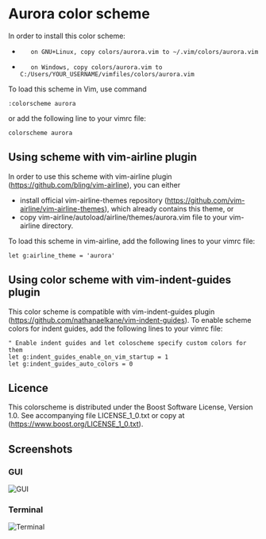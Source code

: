 # Aurora color scheme

In order to install this color scheme:
-        on GNU+Linux, copy colors/aurora.vim to ~/.vim/colors/aurora.vim
-        on Windows, copy colors/aurora.vim to C:/Users/YOUR_USERNAME/vimfiles/colors/aurora.vim

To load this scheme in Vim, use command

    :colorscheme aurora

or add the following line to your vimrc file:

    colorscheme aurora

## Using scheme with vim-airline plugin
In order to use this scheme with vim-airline plugin (https://github.com/bling/vim-airline), you can either
- install official vim-airline-themes repository (https://github.com/vim-airline/vim-airline-themes), which
  already contains this theme, or
- copy vim-airline/autoload/airline/themes/aurora.vim file to your vim-airline directory.

To load this scheme in vim-airline, add the following lines to your vimrc file:

    let g:airline_theme = 'aurora'

## Using color scheme with vim-indent-guides plugin
This color scheme is compatible with vim-indent-guides plugin (https://github.com/nathanaelkane/vim-indent-guides).
To enable scheme colors for indent guides, add the following lines to your vimrc file:

    " Enable indent guides and let coloscheme specify custom colors for them
    let g:indent_guides_enable_on_vim_startup = 1
    let g:indent_guides_auto_colors = 0

## Licence
This colorscheme is distributed under the Boost Software License, Version 1.0.
See accompanying file LICENSE_1_0.txt or copy at (https://www.boost.org/LICENSE_1_0.txt).

## Screenshots
### GUI

![GUI](https://raw.githubusercontent.com/wiki/everard/vim-aurora-theme/screenshot-gui.png)

### Terminal

![Terminal](https://raw.githubusercontent.com/wiki/everard/vim-aurora-theme/screenshot-terminal.png)
